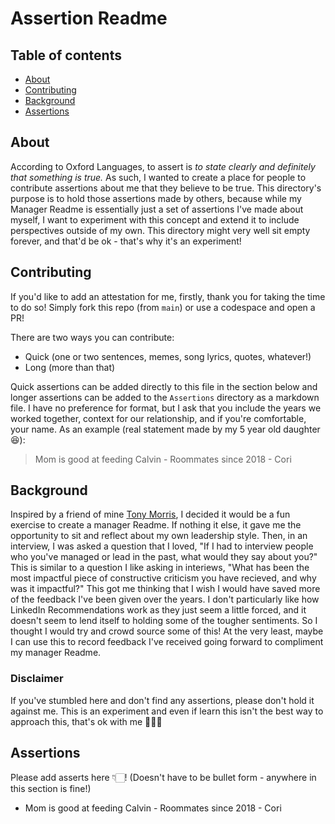 # Assertion Readme
## Table of contents
- [About](#about)
- [Contributing](#contributing)
- [Background](#background)
- [Assertions](#assertions)

## About
According to Oxford Languages, to assert is *to state clearly and definitely that something is true.* As such, I wanted to create a place for people to contribute assertions about me that they believe to be true. This directory's purpose is to hold those assertions made by others, because while my Manager Readme is essentially just a set of assertions I've made about myself, I want to experiment with this concept and extend it to include perspectives outside of my own. This directory might very well sit empty forever, and that'd be ok - that's why it's an experiment!

## Contributing 
If you'd like to add an attestation for me, firstly, thank you for taking the time to do so! 
Simply fork this repo (from ```main```) or use a codespace and open a PR!

There are two ways you can contribute: 
- Quick (one or two sentences, memes, song lyrics, quotes, whatever!)
- Long (more than that)

Quick assertions can be added directly to this file in the section below and longer assertions can be added to the ```Assertions``` directory as a markdown file. I have no preference for format, but I ask that you include the years we worked together, context for our relationship, and if you're comfortable, your name. As an example (real statement made by my 5 year old daughter 😆):
> Mom is good at feeding Calvin  - Roommates since 2018 - Cori

## Background
Inspired by a friend of mine [Tony Morris](https://blog.morriscloud.com/readme/), I decided it would be a fun exercise to create a manager Readme. If nothing it else, it gave me the opportunity to sit and reflect about my own leadership style.  Then, in an interview, I was asked a question that I loved, "If I had to interview people who you've managed or lead in the past, what would they say about you?" This is similar to a question I like asking in interiews, "What has been the most impactful piece of constructive criticism you have recieved, and why was it impactful?" This got me thinking that I wish I would have saved more of the feedback I've been given over the years. I don't particularly like how LinkedIn Recommendations work as they just seem a little forced, and it doesn't seem to lend itself to holding some of the tougher sentiments. So I thought I would try and crowd source some of this! At the very least, maybe I can use this to record feedback I've received going forward to compliment my manager Readme.

### Disclaimer
If you've stumbled here and don't find any assertions, please don't hold it against me. This is an experiment and even if learn this isn't the best way to approach this, that's ok with me 🤷🏼‍♀️ 

## Assertions
Please add asserts here 👇🏻! (Doesn't have to be bullet form - anywhere in this section is fine!)
* Mom is good at feeding Calvin - Roommates since 2018 - Cori 
